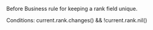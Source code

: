 Before Business rule for keeping a rank field unique.

Conditions: current.rank.changes() && !current.rank.nil()